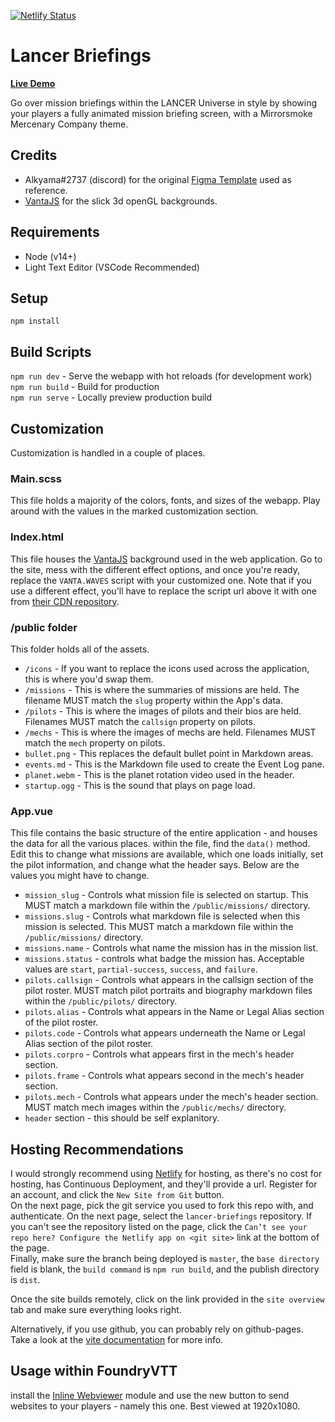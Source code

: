 [![Netlify Status](https://api.netlify.com/api/v1/badges/55d0e9f5-8e0d-422e-a3d0-38a79ecf2413/deploy-status)](https://app.netlify.com/sites/lancer-briefings/deploys)
# Lancer Briefings

**[Live Demo](https://superchargers-briefing-asteroid.netlify.app/)**

Go over mission briefings within the LANCER Universe in style by showing your players a fully animated mission briefing screen, with a Mirrorsmoke Mercenary Company theme.

## Credits

* Alkyama#2737 (discord) for the original [Figma Template](figma.com/community/file/983540597915480981) used as reference.
* [VantaJS](https://www.vantajs.com/) for the slick 3d openGL backgrounds.

## Requirements
- Node (v14+)
- Light Text Editor (VSCode Recommended)
## Setup

`npm install`

## Build Scripts

`npm run dev` - Serve the webapp with hot reloads (for development work)  
`npm run build` - Build for production  
`npm run serve` - Locally preview production build

## Customization
Customization is handled in a couple of places.

### Main.scss
This file holds a majority of the colors, fonts, and sizes of the webapp. Play around with the values in the marked customization section.

### Index.html
This file houses the [VantaJS](https://www.vantajs.com/) background used in the web application. Go to the site, mess with the different effect options, and once you're ready, replace the `VANTA.WAVES` script with your customized one. Note that if you use a different effect, you'll have to replace the script url above it with one from [their CDN repository](https://cdn.jsdelivr.net/npm/vanta@latest/dist/).

### /public folder
This folder holds all of the assets.

- `/icons` - If you want to replace the icons used across the application, this is where you'd swap them.
- `/missions` - This is where the summaries of missions are held. The filename MUST match the `slug` property within the App's data.
- `/pilots` - This is where the images of pilots and their bios are held. Filenames MUST match the `callsign` property on pilots.
- `/mechs` - This is where the images of mechs are held. Filenames MUST match the `mech` property on pilots.
- `bullet.png` - This replaces the default bullet point in Markdown areas.
- `events.md` - This is the Markdown file used to create the Event Log pane.
- `planet.webm` - This is the planet rotation video used in the header.
- `startup.ogg` - This is the sound that plays on page load.

### App.vue
This file contains the basic structure of the entire application - and houses the data for all the various places. within the file, find the `data()` method. Edit this to change what missions are available, which one loads initially, set the pilot information, and change what the header says. Below are the values you might have to change.

- `mission_slug` - Controls what mission file is selected on startup. This MUST match a markdown file within the `/public/missions/` directory.
- `missions.slug` - Controls what markdown file is selected when this mission is selected. This MUST match a markdown file within the `/public/missions/` directory.
- `missions.name` - Controls what name the mission has in the mission list.
- `missions.status` - controls what badge the mission has. Acceptable values are `start`, `partial-success`, `success`, and `failure`. 
- `pilots.callsign` - Controls what appears in the callsign section of the pilot roster. MUST match pilot portraits and biography markdown files within the `/public/pilots/` directory.
- `pilots.alias` - Controls what appears in the Name or Legal Alias section of the pilot roster.
- `pilots.code` - Controls what appears underneath the Name or Legal Alias section of the pilot roster.
- `pilots.corpro` - Controls what appears first in the mech's header section.
- `pilots.frame` - Controls what appears second in the mech's header section.
- `pilots.mech` - Controls what appears under the mech's header section. MUST match mech images within the `/public/mechs/` directory.
- `header` section - this should be self explanitory.

## Hosting Recommendations

I would strongly recommend using [Netlify](https://www.netlify.com/) for hosting, as there's no cost for hosting, has Continuous Deployment, and they'll provide a url. Register for an account, and click the `New Site from Git` button.  
On the next page, pick the git service you used to fork this repo with, and authenticate. On the next page, select the `lancer-briefings` repository. If you can't see the repository listed on the page, click the `Can’t see your repo here? Configure the Netlify app on <git site>` link at the bottom of the page.  
Finally, make sure the branch being deployed is `master`, the `base directory` field is blank, the `build command` is `npm run build`, and the publish directory is `dist`. 

Once the site builds remotely, click on the link provided in the `site overview` tab and make sure everything looks right.

Alternatively, if you use github, you can probably rely on github-pages. Take a look at the [vite documentation](https://vitejs.dev/guide/static-deploy.html#github-pages) for more info.

## Usage within FoundryVTT

install the [Inline Webviewer](https://foundryvtt.com/packages/inlinewebviewer) module and use the new button to send websites to your players - namely this one. Best viewed at 1920x1080.

